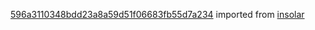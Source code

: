 [596a3110348bdd23a8a59d51f06683fb55d7a234](https://github.com/insolar/insolar/commit/596a3110348bdd23a8a59d51f06683fb55d7a234) imported from [insolar](https://github.com/insolar/insolar)
